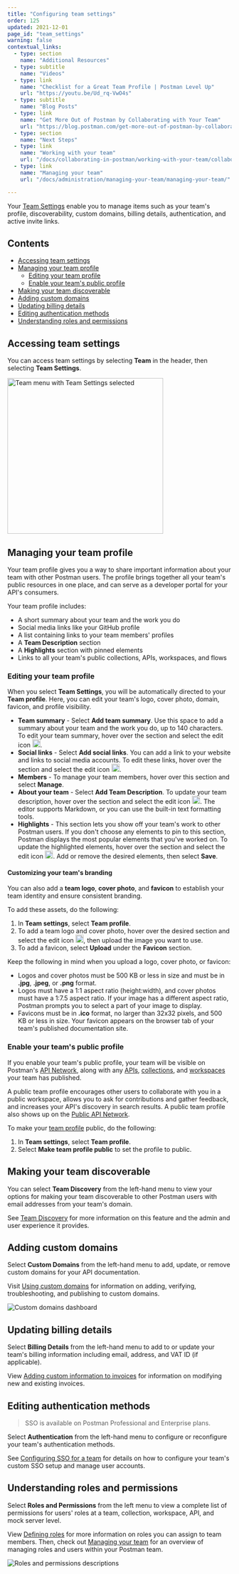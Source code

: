 ```yaml
---
title: "Configuring team settings"
order: 125
updated: 2021-12-01
page_id: "team_settings"
warning: false
contextual_links:
  - type: section
    name: "Additional Resources"
  - type: subtitle
    name: "Videos"
  - type: link
    name: "Checklist for a Great Team Profile | Postman Level Up"
    url: "https://youtu.be/Ud_rq-VwO4s"
  - type: subtitle
    name: "Blog Posts"
  - type: link
    name: "Get More Out of Postman by Collaborating with Your Team"
    url: "https://blog.postman.com/get-more-out-of-postman-by-collaborating-with-your-team/"
  - type: section
    name: "Next Steps"
  - type: link
    name: "Working with your team"
    url: "/docs/collaborating-in-postman/working-with-your-team/collaboration-overview/"
  - type: link
    name: "Managing your team"
    url: "/docs/administration/managing-your-team/managing-your-team/"

---
```


Your [Team Settings](https://go.postman.co/settings/team/general) enable you to manage items such as your team's profile, discoverability, custom domains, billing details, authentication, and active invite links.

## Contents

* [Accessing team settings](#accessing-team-settings)
* [Managing your team profile](#managing-your-team-profile)
    * [Editing your team profile](#editing-your-team-profile)
    * [Enable your team's public profile](#enable-your-teams-public-profile)
* [Making your team discoverable](#making-your-team-discoverable)
* [Adding custom domains](#adding-custom-domains)
* [Updating billing details](#updating-billing-details)
* [Editing authentication methods](#editing-authentication-methods)
* [Understanding roles and permissions](#understanding-roles-and-permissions)

## Accessing team settings

You can access team settings by selecting **Team** in the header, then selecting **Team Settings**.

<img alt="Team menu with Team Settings selected" src="https://assets.postman.com/postman-docs/team-settings-menu-selected.jpg" width="350px"/>

## Managing your team profile

Your team profile gives you a way to share important information about your team with other Postman users. The profile brings together all your team's public resources in one place, and can serve as a developer portal for your API's consumers.

Your team profile includes:

* A short summary about your team and the work you do
* Social media links like your GitHub profile
* A list containing links to your team members' profiles
* A **Team Description** section
* A **Highlights** section with pinned elements
* Links to all your team's public collections, APIs, workspaces, and flows

<!-- TODO: screenshot -->

### Editing your team profile

When you select **Team Settings**, you will be automatically directed to your **Team profile**. Here, you can edit your team's logo, cover photo, domain, favicon, and profile visibility.

<!-- TODO: new screenshot -->

* **Team summary** - Select **Add team summary**. Use this space to add a summary about your team and the work you do, up to 140 characters. To edit your team summary, hover over the section and select the edit icon <img alt="Edit icon" src="https://assets.postman.com/postman-docs/documentation-edit-icon-v8-10.jpg#icon" width="18px">.
* **Social links** - Select **Add social links**. You can add a link to your website and links to social media accounts. To edit these links, hover over the section and select the edit icon <img alt="Edit icon" src="https://assets.postman.com/postman-docs/documentation-edit-icon-v8-10.jpg#icon" width="18px">.
* **Members** - To manage your team members, hover over this section and select **Manage**. <!-- TODO: confirm -->
* **About your team** - Select **Add Team Description**. To update your team description, hover over the section and select the edit icon <img alt="Edit icon" src="https://assets.postman.com/postman-docs/documentation-edit-icon-v8-10.jpg#icon" width="18px">. The editor supports Markdown, or you can use the built-in text formatting tools.
* **Highlights** - This section lets you show off your team's work to other Postman users. If you don't choose any elements to pin to this section, Postman displays the most popular elements that you've worked on. To update the highlighted elements, hover over the section and select the edit icon <img alt="Edit icon" src="https://assets.postman.com/postman-docs/documentation-edit-icon-v8-10.jpg#icon" width="18px">. Add or remove the desired elements, then select **Save**.

#### Customizing your team's branding

You can also add a **team logo**, **cover photo**, and **favicon** to establish your team identity and ensure consistent branding.

To add these assets, do the following:

1. In **Team settings**, select **Team profile**.
1. To add a team logo and cover photo, hover over the desired section and select the edit icon <img alt="Edit icon" src="https://assets.postman.com/postman-docs/documentation-edit-icon-v8-10.jpg#icon" width="18px">, then upload the image you want to use.
1. To add a favicon, select **Upload** under the **Favicon** section.

<!-- TODO: screenshot -->

Keep the following in mind when you upload a logo, cover photo, or favicon:

* Logos and cover photos must be 500 KB or less in size and must be in **.jpg**, **.jpeg**, or **.png** format.
* Logos must have a 1:1 aspect ratio (height:width), and cover photos must have a 1:7.5 aspect ratio. If your image has a different aspect ratio, Postman prompts you to select a part of your image to display.
* Favicons must be in **.ico** format, no larger than 32x32 pixels, and 500 KB or less in size. Your favicon appears on the browser tab of your team's published documentation site.

### Enable your team's public profile

If you enable your team's public profile, your team will be visible on Postman's [API Network](/docs/collaborating-in-postman/adding-private-network/), along with any [APIs](/docs/collaborating-in-postman/adding-private-network/#adding-your-apis), [collections](/docs/publishing-your-api/publishing-your-docs/), and [workspaces](/docs/collaborating-in-postman/using-workspaces/public-workspaces/) your team has published.

A public team profile encourages other users to collaborate with you in a public workspace, allows you to ask for contributions and gather feedback, and increases your API's discovery in search results. A public team profile also shows up on the [Public API Network](https://www.postman.com/explore).

To make your [team profile](https://go.postman.co/settings/team/general) public, do the following:

1. In **Team settings**, select **Team profile**.
1. Select **Make team profile public** to set the profile to public.

<!-- TODO: screenshot -->

## Making your team discoverable

You can select **Team Discovery** from the left-hand menu to view your options for making your team discoverable to other Postman users with email addresses from your team's domain.

See [Team Discovery](/docs/collaborating-in-postman/working-with-your-team/enabling-team-discovery/) for more information on this feature and the admin and user experience it provides.

## Adding custom domains

Select **Custom Domains** from the left-hand menu to add, update, or remove custom domains for your API documentation.

Visit [Using custom domains](/docs/publishing-your-api/custom-doc-domains/) for information on adding, verifying, troubleshooting, and publishing to custom domains.

<img alt="Custom domains dashboard" src="https://assets.postman.com/postman-docs/dashboard-view-custom-domains-v9.1.jpg"/>

## Updating billing details

Select **Billing Details** from the left-hand menu to add to or update your team's billing information including email, address, and VAT ID (if applicable).

View [Adding custom information to invoices](/docs/administration/billing/#adding-custom-information-to-invoices) for information on modifying new and existing invoices.

## Editing authentication methods

> SSO is available on Postman Professional and Enterprise plans.

Select **Authentication** from the left-hand menu to configure or reconfigure your team's authentication methods.

See [Configuring SSO for a team](/docs/administration/sso/admin-sso/) for details on how to configure your team's custom SSO setup and manage user accounts.

## Understanding roles and permissions

Select **Roles and Permissions** from the left menu to view a complete list of permissions for users' roles at a team, collection, workspace, API, and mock server level.

View [Defining roles](/docs/collaborating-in-postman/roles-and-permissions/) for more information on roles you can assign to team members. Then, check out [Managing your team](/docs/administration/managing-your-team/managing-your-team/) for an overview of managing roles and users within your Postman team.

<img alt="Roles and permissions descriptions" src="https://assets.postman.com/postman-docs/dashboard-view-roles-and-permissions-v9.1.jpg"/>
